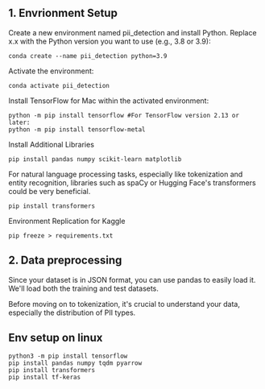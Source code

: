 ## 1. Envrionment Setup

Create a new environment named pii_detection and install Python. Replace x.x with the Python version you want to use (e.g., 3.8 or 3.9):

```
conda create --name pii_detection python=3.9
```

Activate the environment:

```
conda activate pii_detection
```

Install TensorFlow for Mac within the activated environment:

```
python -m pip install tensorflow #For TensorFlow version 2.13 or later:
python -m pip install tensorflow-metal
```

Install Additional Libraries

```
pip install pandas numpy scikit-learn matplotlib

```

For natural language processing tasks, especially like tokenization and entity recognition, libraries such as spaCy or Hugging Face's transformers could be very beneficial.

```
pip install transformers
```

Environment Replication for Kaggle

```
pip freeze > requirements.txt
```

## 2. Data preprocessing

Since your dataset is in JSON format, you can use pandas to easily load it. We'll load both the training and test datasets.

Before moving on to tokenization, it's crucial to understand your data, especially the distribution of PII types.

## Env setup on linux

```
python3 -m pip install tensorflow
pip install pandas numpy tqdm pyarrow
pip install transformers
pip install tf-keras
```
